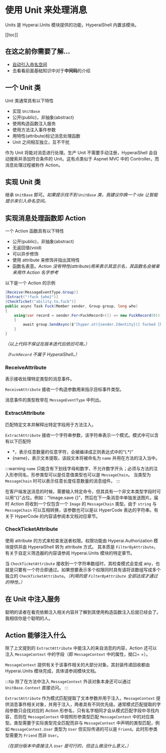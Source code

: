 # 使用 Unit 来处理消息

Units 是 Hyperai.Units 模块提供的功能，HyperaiShell 内置该模块。

[[toc]]

## 在这之前你需要了解...

- [自动引入命名空间](https://cn.bing.com/search?q=C%23+%E8%87%AA%E5%8A%A8%E5%BC%95%E5%85%A5%E5%91%BD%E5%90%8D%E7%A9%BA%E9%97%B4&cvid=bbcea75e87134fe4bf0f2b5b71f9f16f&pglt=419&FORM=ANNTA1&PC=U531)
- 去看看前面基础知识中对于**中间码**的介绍

## 一个 Unit 类

Unit 类通常具有以下特性
- 实现 `UnitBase`
- 公开(public)，非抽象(abstract)
- 使用构造函数注入服务
- 使用方法注入事件参数
- 用特性(attribute)标记消息处理函数
- Unit 之间相互独立，互不干扰

作为 Unit 将能对消息进行处理。生产 Unit 不需要手动注册，HyperaiShell 会自动搜索并添加符合条件的 Unit。这有点类似于 Aspnet MVC 中的 Controller。而消息处理过程被称作 Action。

## 实现 Unit 类

继承 `UnitBase` 即可。*如果提示找不到 `UnitBase` 类，我建议你换一个 ide 让智能提示来引入命名空间。*

## 实现消息处理函数即 Action

一个 Action 函数具有以下特性
- 公开(public)，非抽象(abstract)
- 无返回值(void)
- 可以异步修饰
- 使用 attribute 来修饰并指出其特性
- 函数名表意。*Action 没有特性(attribute)用来表示其显示名，其函数名会被拿来用作 Action 名字参考*

以下是一个 Action 的示例
```csharp
[Receive(MessageEventType.Group)]
[Extract("!fuck {who}")]
[CheckTicket("ability.to.fuck")]
public async Task Fuck(Member sender, Group group, long who)
{
	using(var record = sender.For<FuckRecord>(() => new FuckRecord(0)))
	{
		await group.SendAsync($"[hyper.at({sender.Identity})] fucked [hyper.at({who})] the {++record.Count}th time.").MakeMessageChain());
	}
}
```

*（以上代码不保证在版本迭代后依旧可用。）*

*（`FuckRecord` 不属于 HyperaiShell。）*

### ReceiveAttribute

表示接收处理特定类型的消息事件。

`ReceiveAttribute` 接收一个构造参数用来指示目标事件类型。

消息事件的类型枚举在 `MessageEventType` 中列出。

### ExtractAttribute

匹配特定文本并解释出特定字段用于方法注入。

`ExtractAttribute` 接收一个字符串参数，该字符串表示一个模式。模式中可以含有以下匹配符
- \*，表示任意数量的任意字符，会被编译成正则表达式中的“(.\*)”
- {name}，表示文本提取，该段文本将被命名为 `name` 并用在方法的注入当中。

:::warning
`name` 只能含有下划线字母和数字，不允许数字开头；必须与方法的注入形参同名，形参类型可以是任意值类型也可以是 `MessageChain`。
当类型为 `MessageChain` 时可以表示任意长度任意数量的消息组件。
:::

在客户端发送消息的时候，需要输入特定命令，但其具有一个非文本类型字段时可以用“{}”占位。例如：“!image.save {}”，然后在下一条消息中单独发送图片。届时 Action 将收到一个仅包含一个 `Image` 的 `MessageChain` 类型。由于 `string` 与 `MessageChain` 可以互相转换，该参数也可以是以 HyperCode 表达的字符串。有关于 HyperCode 的内容请参阅本文档对应章节。

### CheckTicketAttribute

使用 attribute 的方式来检查发送者权限。权限功能由 Hyperai.Authorization 模块提供并由 HyperaiShell 转为 attribute 方式。
其本质是 `FilterByAttribute`，有关于自定义筛选器的内容请参阅 Hyperai.Units 模块的特定章节。

当 `CheckTicketAttribute` 接收到一个字符串数组时，其检查模式会变成 any，也就是只要有一个符合即通过。如果想要表示多个权限同时具有请将该数组写成多个独立的 `CheckTicketAttribute`。*（利用的是 `FilterByAttribute` 全部达成才通过的特性。）*

## 在 Unit 中注入服务

聪明的读者在看完依赖注入相关内容并了解到其使用构造函数注入后就已经会了。我相信你是个聪明的人。

## Action 能够注入什么

除了上文提到的 `ExtractAttribute` 中能注入的来自消息的内容，Action 还可以注入 `MessageContext` 中的字段（即 `MessageContext` 中的属性，拗口= =）。

`MessageContext` 提供有关于该事件相关的大部分对象。其封装传递回收都由 Hyperai.Units 模块完成，具体请参阅模块文档。

:::tip
除了在方法中注入 `MessageContext` 外该对象本身还可以通过 `UnitBase.Context` 直接访问。
:::

`ExtractAttribute` 作为模式匹配提取了文本参数并用于注入，`MessageContext` 提供消息事件相关对象，并用于注入，两者具有不同优先级。通常模式匹配提取的字段参数只会找对应的 Action 形参名，只有名字相同才会从模式匹配字段中寻找内容，否则在 `MessageContext` 中按照形参类型匹配 `MessageContext` 中的对应类型。类型需要于实际类型完全匹配而非与 `MessageContext` 中声明的类型匹配，例如 `MessageContext.User` 类型为 `User` 但实际传递的可以是 `Friend`。此时形参类型需要为 `Friend` 而非 `User`。

*（在部分版本中直接注入 `User` 是可行的，但这么做没什么意义。）*